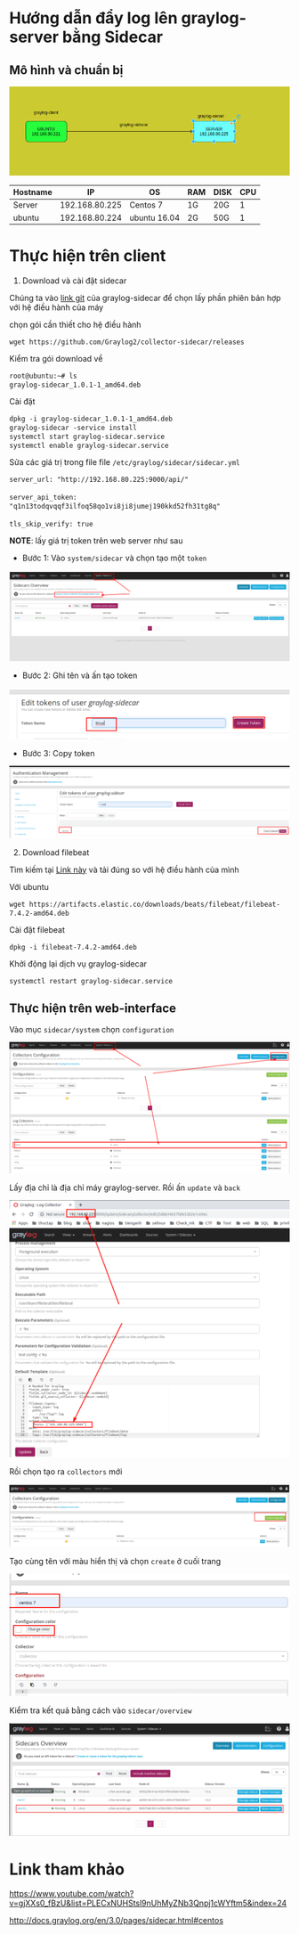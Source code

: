 # Hướng dẫn đẩy log lên graylog-server bằng Sidecar

## Mô hình và chuẩn bị 

![](../images/screen_46.png)

| Hostname | IP | OS | RAM | DISK | CPU | 
|---|---|---|----|---|---|
| Server | 192.168.80.225 | Centos 7 | 1G | 20G | 1 | 
| ubuntu | 192.168.80.224 | ubuntu 16.04  | 2G | 50G | 1 |

# Thực hiện trên client 
1. Download và cài đặt sidecar 

Chúng ta vào [link git](https://github.com/Graylog2/collector-sidecar/releases) của graylog-sidecar để chọn lấy phần phiên bản hợp với hệ điều hành của máy

chọn gói cần thiết cho hệ điều hành 
```
wget https://github.com/Graylog2/collector-sidecar/releases
```

Kiểm tra gói download về
```
root@ubuntu:~# ls
graylog-sidecar_1.0.1-1_amd64.deb
```
Cài đặt 
```
dpkg -i graylog-sidecar_1.0.1-1_amd64.deb
graylog-sidecar -service install
systemctl start graylog-sidecar.service
systemctl enable graylog-sidecar.service
```

Sửa các giá trị trong file file `/etc/graylog/sidecar/sidecar.yml`
```
server_url: "http://192.168.80.225:9000/api/"

server_api_token: "q1n13todqvqqf3ilfoq58qo1vi8ji8jumej190kkd52fh31tg8q"

tls_skip_verify: true
```
**NOTE**: lấy giá trị token trên web server như sau
- Bước 1: Vào `system/sidecar` và chọn tạo một `token`

![](../images/screen_16.png)

- Bước 2: Ghi tên và ấn tạo token 

![](../images/screen_17.png)

- Bước 3: Copy token 

![](../images/screen_18.png)

2. Download filebeat 

Tìm kiếm tại [Link này](https://www.elastic.co/fr/downloads/beats/filebeat) và tải đúng so với hệ điều hành của mình 

Với ubuntu
```
wget https://artifacts.elastic.co/downloads/beats/filebeat/filebeat-7.4.2-amd64.deb
```
Cài đặt filebeat
```
dpkg -i filebeat-7.4.2-amd64.deb
```

Khởi động lại dịch vụ graylog-sidecar 
```
systemctl restart graylog-sidecar.service 
```

## Thực hiện trên web-interface 
Vào mục `sidecar/system` chọn `configuration`

![](../images/screen_20.png)

Lấy địa chỉ là địa chỉ máy graylog-server. Rồi ấn `update` và `back`

![](../images/screen_21.png)

Rồi chọn tạo ra `collectors` mới 

![](../images/screen_22.png)

Tạo cùng tên với màu hiển thị và chọn `create` ở cuối trang 

![](../images/screen_23.png)

Kiểm tra kết quả bằng cách vào `sidecar/overview`

![](../images/screen_47.png)

# Link tham khảo 
https://www.youtube.com/watch?v=gjXXs0_fBzU&list=PLECxNUHStsl9nUhMyZNb3Qnpj1cWYftm5&index=24

http://docs.graylog.org/en/3.0/pages/sidecar.html#centos